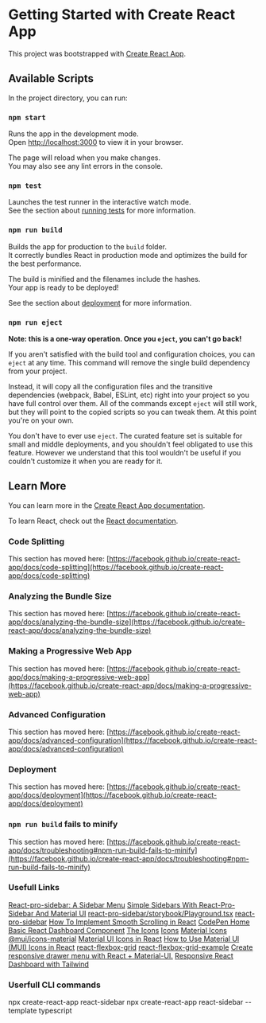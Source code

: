 # Getting Started with Create React App

This project was bootstrapped with [Create React App](https://github.com/facebook/create-react-app).

## Available Scripts

In the project directory, you can run:

### `npm start`

Runs the app in the development mode.\
Open [http://localhost:3000](http://localhost:3000) to view it in your browser.

The page will reload when you make changes.\
You may also see any lint errors in the console.

### `npm test`

Launches the test runner in the interactive watch mode.\
See the section about [running tests](https://facebook.github.io/create-react-app/docs/running-tests) for more information.

### `npm run build`

Builds the app for production to the `build` folder.\
It correctly bundles React in production mode and optimizes the build for the best performance.

The build is minified and the filenames include the hashes.\
Your app is ready to be deployed!

See the section about [deployment](https://facebook.github.io/create-react-app/docs/deployment) for more information.

### `npm run eject`

**Note: this is a one-way operation. Once you `eject`, you can't go back!**

If you aren't satisfied with the build tool and configuration choices, you can `eject` at any time. This command will remove the single build dependency from your project.

Instead, it will copy all the configuration files and the transitive dependencies (webpack, Babel, ESLint, etc) right into your project so you have full control over them. All of the commands except `eject` will still work, but they will point to the copied scripts so you can tweak them. At this point you're on your own.

You don't have to ever use `eject`. The curated feature set is suitable for small and middle deployments, and you shouldn't feel obligated to use this feature. However we understand that this tool wouldn't be useful if you couldn't customize it when you are ready for it.

## Learn More

You can learn more in the [Create React App documentation](https://facebook.github.io/create-react-app/docs/getting-started).

To learn React, check out the [React documentation](https://reactjs.org/).

### Code Splitting

This section has moved here: [https://facebook.github.io/create-react-app/docs/code-splitting](https://facebook.github.io/create-react-app/docs/code-splitting)

### Analyzing the Bundle Size

This section has moved here: [https://facebook.github.io/create-react-app/docs/analyzing-the-bundle-size](https://facebook.github.io/create-react-app/docs/analyzing-the-bundle-size)

### Making a Progressive Web App

This section has moved here: [https://facebook.github.io/create-react-app/docs/making-a-progressive-web-app](https://facebook.github.io/create-react-app/docs/making-a-progressive-web-app)

### Advanced Configuration

This section has moved here: [https://facebook.github.io/create-react-app/docs/advanced-configuration](https://facebook.github.io/create-react-app/docs/advanced-configuration)

### Deployment

This section has moved here: [https://facebook.github.io/create-react-app/docs/deployment](https://facebook.github.io/create-react-app/docs/deployment)

### `npm run build` fails to minify

This section has moved here: [https://facebook.github.io/create-react-app/docs/troubleshooting#npm-run-build-fails-to-minify](https://facebook.github.io/create-react-app/docs/troubleshooting#npm-run-build-fails-to-minify)

### Usefull Links

[React-pro-sidebar: A Sidebar Menu](https://dhrubot.medium.com/react-pro-sidebar-a-sidebar-menu-519a5d6ebaab)
[Simple Sidebars With React-Pro-Sidebar And Material UI](https://blog.openreplay.com/simple-sidebars-with-react-pro-sidebar-and-material-ui/)
[react-pro-sidebar/storybook/Playground.tsx](https://github.com/azouaoui-med/react-pro-sidebar/blob/master/storybook/Playground.tsx)
[react-pro-sidebar](https://www.npmjs.com/package/react-pro-sidebar)
[How To Implement Smooth Scrolling in React](https://www.digitalocean.com/community/tutorials/how-to-implement-smooth-scrolling-in-react)
[CodePen Home Basic React Dashboard Component](https://codepen.io/tinoMsakwa/pen/ZEBPRPM)
[ The Icons](https://fontawesome.com/v4/icons/)
[Icons](https://mui.com/material-ui/icons/)
[Material Icons](https://mui.com/material-ui/material-icons/)
[@mui/icons-material](https://www.npmjs.com/package/@mui/icons-material)
[Material UI Icons in React](https://refine.dev/blog/mui-icons-in-react/)
[How to Use Material UI (MUI) Icons in React](https://blog.wrappixel.com/how-to-use-mui-icons-in-react/)
[react-flexbox-grid](https://github.com/roylee0704/react-flexbox-grid)
[react-flexbox-grid-example](https://github.com/roylee0704/react-flexbox-grid-example)
[Create responsive drawer menu with React + Material-UI.](https://medium.com/@tsubasakondo_36683/create-responsive-drawer-menu-with-react-material-ui-617a42764b69)
[Responsive React Dashboard with Tailwind](https://codepen.io/dilums/pen/ZEBowxX)

### Userfull CLI commands

npx create-react-app react-sidebar
npx create-react-app react-sidebar --template typescript
